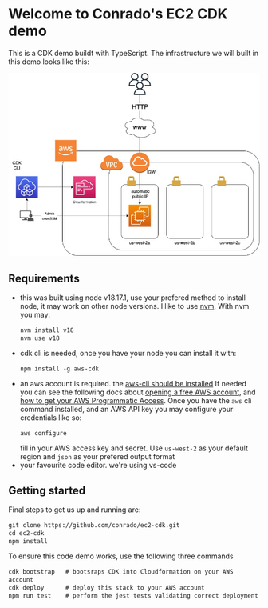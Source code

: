 # Welcome to Conrado's EC2 CDK demo

This is a CDK demo buildt with TypeScript. The infrastructure we will built in
this demo looks like this:

![ec2-cdk infrastructure diagram](./ec2-cdk-infra.jpg "ec2-cdk infra")

## Requirements

- this was built using node v18.17.1, use your prefered method to install node,
  it may work on other node versions. I like to use [nvm](https://github.com/nvm-sh/nvm). With nvm you may:
  ```console
  nvm install v18
  nvm use v18
  ```
- cdk cli is needed, once you have your node you can install it with:
  ```console
  npm install -g aws-cdk
  ```
- an aws account is required. the
  [aws-cli should be installed](https://docs.aws.amazon.com/cli/latest/userguide/getting-started-install.html)
  If needed you can see the following docs about
  [opening a free AWS account](https://aws.amazon.com/free/),
  and
  [how to get your AWS Programmatic Access](https://docs.aws.amazon.com/general/latest/gr/aws-sec-cred-types.html).
  Once you have the `aws` cli command installed, and an AWS API key you may
  configure your credentials like so:
  ```console
  aws configure
  ```
  fill in your AWS access key and secret. Use `us-west-2` as your default
  region and `json` as your prefered output format
- your favourite code editor. we're using vs-code

## Getting started

Final steps to get us up and running are:

```console
git clone https://github.com/conrado/ec2-cdk.git
cd ec2-cdk
npm install
```

To ensure this code demo works, use the following three commands

```console
cdk bootstrap   # bootsraps CDK into Cloudformation on your AWS account
cdk deploy      # deploy this stack to your AWS account
npm run test    # perform the jest tests validating correct deployment
```
